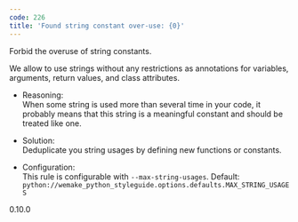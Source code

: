 ```yaml
---
code: 226
title: 'Found string constant over-use: {0}'
---
```


Forbid the overuse of string constants.

We allow to use strings without any restrictions as annotations for
variables, arguments, return values, and class attributes.

  - Reasoning:  
    When some string is used more than several time in your code, it
    probably means that this string is a meaningful constant and should
    be treated like one.

  - Solution:  
    Deduplicate you string usages by defining new functions or
    constants.

  - Configuration:  
    This rule is configurable with `--max-string-usages`. Default:
    `python://wemake_python_styleguide.options.defaults.MAX_STRING_USAGES`

<div class="versionadded">

0.10.0

</div>